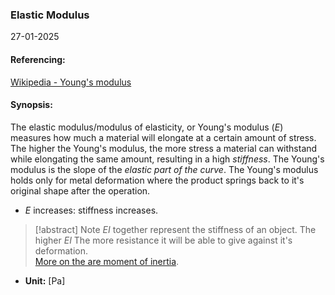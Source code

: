 ### Elastic Modulus
27-01-2025
#### Referencing:
[Wikipedia - Young's modulus](https://en.wikipedia.org/wiki/Young%27s_modulus)

#### Synopsis:
The elastic modulus/modulus of elasticity, or Young's modulus ($E$) measures how much a material will elongate at a certain amount of stress. The higher the Young's modulus, the more stress a material can withstand while elongating the same amount, resulting in a high _stiffness_. The Young's modulus is the slope of the _elastic part of the curve_. 
The Young's modulus holds only for metal deformation where the product springs back to it's original shape after the operation.

- $E$ increases: stiffness increases.

> [!abstract] Note
>$EI$ together represent the stiffness of an object. The higher $EI$ The more resistance it will be able to give against it's deformation. <br>[More on the are moment of inertia](area%20moment%20of%20inertia).

- __Unit:__ \[Pa]



